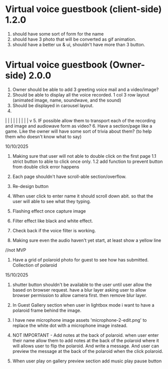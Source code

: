 # Virtual voice guestbook (client-side) 1.2.0
1. should have some sort of form for the name 
2. should have 3 photo that will be converted as gif animation. 
3. should have a better ux & ui, shouldn't have more than 3 button. 

# Virtual voice guestbook (Owner-side) 2.0.0
1. Owner should be able to add 3 greeting voice mail and a video/image? 
2. Should be able to display all the voice recorded. 1 col 3 row layout (animated image, name, soundwave, and the sound)
3. Should be displayed in carousel layout. 
4. 

|
|
|
|
|
|
|
|
|
v
5. IF possible allow them to transport each of the recording and image and audiowave form as video?
6. Have a section/page like a game. Like the owner will have some sort of trivia about them? (to help them who doesn't know what to say)     




10/10/2025
1. Making sure that user will not able to double click on the first page
    1.1 strict button to able to click once only. 
    1.2 add function to prevent button from double click error happens

2. Each page shouldn't have scroll-able section/overflow. 
3. Re-design button
4. When user click to enter name it should scroll down abit. so that the user will able to see what they typing. 
5. Flashing effect once capture image
6. Filter effect like black and white effect. 
7. Check back if the voice filter is working. 
8. Making sure even the audio haven't yet start, at least show a yellow line

//not MVP
1. Have a grid of polaroid photo for guest to see how has submitted. Collection of polaroid



15/10/2025
1. shutter button shouldn't be available to the user until user allow the based on browser request. have a blur layer asking user to allow browser permission to allow camera first. then remove blur layer.
2. In Guest Gallery section when user in lightbox mode i want to have a polaroid frame behind the image.
3. I have new microphone image assets 'microphone-2-edit.png' to replace the white dot with a microphone image instead. 



3. NOT IMPORTANT - Add notes at the back of polaroid. when user enter their name allow them to add notes at the back of the polaroid where it will allows user to flip the polaroid. And write a message. And user can preview the message at the back of the polaroid when the click polaroid. 
4. When user play on gallery preview section add music play pause button